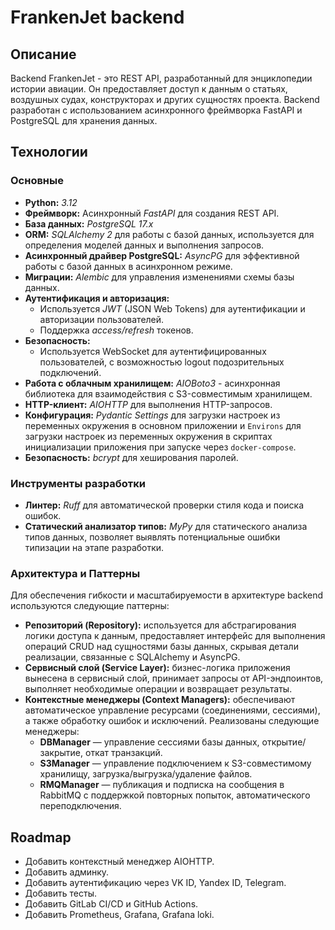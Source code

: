 # FrankenJet backend

## Описание

Backend FrankenJet - это REST API, разработанный для энциклопедии истории авиации. Он предоставляет доступ к данным о статьях, воздушных судах, конструкторах и других сущностях проекта. Backend разработан с использованием асинхронного фреймворка FastAPI и PostgreSQL для хранения данных.

## Технологии

### Основные

* **Python:** _3.12_
* **Фреймворк:** Асинхронный _FastAPI_ для создания REST API.
* **База данных:** _PostgreSQL 17.x_
* **ORM:** _SQLAlchemy 2_ для работы с базой данных, используется для определения моделей данных и выполнения запросов.
* **Асинхронный драйвер PostgreSQL:** _AsyncPG_ для эффективной работы с базой данных в асинхронном режиме.
* **Миграции:** _Alembic_ для управления изменениями схемы базы данных.
* **Аутентификация и авторизация:**
  * Используется _JWT_ (JSON Web Tokens) для аутентификации и авторизации пользователей.
  * Поддержка _access/refresh_ токенов.
* **Безопасность:**
  * Используется WebSocket для аутентифицированных пользователей, с возможностью logout подозрительных подключений.
* **Работа с облачным хранилищем:** _AIOBoto3_ - асинхронная библиотека для взаимодействия с S3-совместимым хранилищем.
* **HTTP-клиент:** _AIOHTTP_ для выполнения HTTP-запросов.
* **Конфигурация:** _Pydantic Settings_ для загрузки настроек из переменных окружения в основном приложении и `Environs` для загрузки настроек из переменных окружения в скриптах инициализации приложения при запуске через `docker-compose`.
* **Безопасность:** _bcrypt_ для хеширования паролей.

### Инструменты разработки

* **Линтер:** _Ruff_ для автоматической проверки стиля кода и поиска ошибок.
* **Статический анализатор типов:** _MyPy_ для статического анализа типов данных, позволяет выявлять потенциальные ошибки типизации на этапе разработки.

### Архитектура и Паттерны

Для обеспечения гибкости и масштабируемости в архитектуре backend используются следующие паттерны:

* **Репозиторий (Repository):** используется для абстрагирования логики доступа к данным, предоставляет интерфейс для выполнения операций CRUD над сущностями базы данных, скрывая детали реализации, связанные с SQLAlchemy и AsyncPG.
* **Сервисный слой (Service Layer):** бизнес-логика приложения вынесена в сервисный слой, принимает запросы от API-эндпоинтов, выполняет необходимые операции и возвращает результаты.
* **Контекстные менеджеры (Context Managers):** обеспечивают автоматическое управление ресурсами (соединениями, сессиями), а также обработку ошибок и исключений. Реализованы следующие менеджеры:
  * **DBManager** — управление сессиями базы данных, открытие/закрытие, откат транзакций.
  * **S3Manager** — управление подключением к S3-совместимому хранилищу, загрузка/выгрузка/удаление файлов.
  * **RMQManager** — публикация и подписка на сообщения в RabbitMQ с поддержкой повторных попыток, автоматического переподключения.

## Roadmap

* Добавить контекстный менеджер AIOHTTP.
* Добавить админку.
* Добавить аутентификацию через VK ID, Yandex ID, Telegram.
* Добавить тесты.
* Добавить GitLab CI/CD и GitHub Actions.
* Добавить Prometheus, Grafana, Grafana loki.
